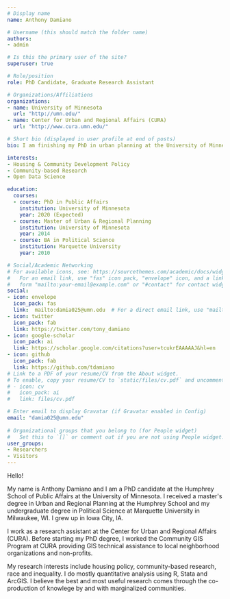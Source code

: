 ```yaml
---
# Display name
name: Anthony Damiano

# Username (this should match the folder name)
authors:
- admin

# Is this the primary user of the site?
superuser: true

# Role/position
role: PhD Candidate, Graduate Research Assistant

# Organizations/Affiliations
organizations:
- name: University of Minnesota
  url: "http://umn.edu/"
- name: Center for Urban and Regional Affairs (CURA)
  url: "http://www.cura.umn.edu/"

# Short bio (displayed in user profile at end of posts)
bio: I am finishing my PhD in urban planning at the University of Minnesota. I study housing policy and community development.

interests:
- Housing & Community Development Policy
- Community-based Research
- Open Data Science

education:
  courses:
  - course: PhD in Public Affairs
    institution: University of Minnesota
    year: 2020 (Expected)
  - course: Master of Urban & Regional Planning
    institution: University of Minnesota
    year: 2014
  - course: BA in Political Science
    institution: Marquette University
    year: 2010

# Social/Academic Networking
# For available icons, see: https://sourcethemes.com/academic/docs/widgets/#icons
#   For an email link, use "fas" icon pack, "envelope" icon, and a link in the
#   form "mailto:your-email@example.com" or "#contact" for contact widget.
social:
- icon: envelope
  icon_pack: fas
  link:  mailto:damia025@umn.edu  # For a direct email link, use "mailto:test@example.org".
- icon: twitter
  icon_pack: fab
  link: https://twitter.com/tony_damiano
- icon: google-scholar
  icon_pack: ai
  link: https://scholar.google.com/citations?user=tcukrEAAAAAJ&hl=en
- icon: github
  icon_pack: fab
  link: https://github.com/tdamiano
# Link to a PDF of your resume/CV from the About widget.
# To enable, copy your resume/CV to `static/files/cv.pdf` and uncomment the lines below.  
# - icon: cv
#   icon_pack: ai
#   link: files/cv.pdf

# Enter email to display Gravatar (if Gravatar enabled in Config)
email: "damia025@umn.edu"
  
# Organizational groups that you belong to (for People widget)
#   Set this to `[]` or comment out if you are not using People widget.  
user_groups:
- Researchers
- Visitors
---
```


Hello!

My name is Anthony Damiano and I am a PhD candidate at the Humphrey School of Public Affairs at the University of Minnesota. I received a master's degree in Urban and Regional Planning at the Humphrey School and my undergraduate degree in Political Science at Marquette University in Milwaukee, WI. I grew up in Iowa City, IA.

I work as a research assistant at the Center for Urban and Regional Affairs (CURA). Before starting my PhD degree, I worked the Community GIS Program at CURA providing GIS technical assistance to local neighborhood organizations and non-profits.

My research interests include housing policy, community-based research, race and inequality. I do mostly quantitative analysis using R, Stata and ArcGIS. I believe the best and most useful research comes through the co-production of knowlege by and with marginalized communities.
